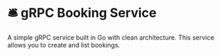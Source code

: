 # 🛎️ gRPC Booking Service

A simple gRPC service built in Go with clean architecture. This service allows you to create and list bookings.

